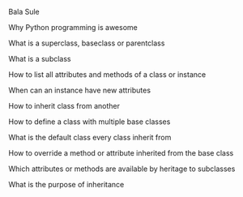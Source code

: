 Bala Sule

Why Python programming is awesome

What is a superclass, baseclass or parentclass

What is a subclass

How to list all attributes and methods of a class or instance

When can an instance have new attributes

How to inherit class from another

How to define a class with multiple base classes

What is the default class every class inherit from

How to override a method or attribute inherited from the base class

Which attributes or methods are available by heritage to subclasses

What is the purpose of inheritance

